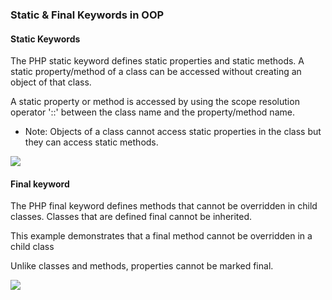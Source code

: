 ### Static & Final Keywords in OOP

#### Static Keywords
The PHP static keyword defines static properties and static methods.
A static property/method of a class can be accessed without creating an object of that class.

A static property or method is accessed by using the scope resolution operator '::' between the class name and the property/method name.

- Note: Objects of a class cannot access static properties in the class but they can access static methods.

![](http://web.webdesigninghouse.com/admin/upload/366519174_static.png)

#### Final keyword
The PHP final keyword defines methods that cannot be overridden in child classes. Classes that are defined final cannot be inherited.

This example demonstrates that a final method cannot be overridden in a child class

Unlike classes and methods, properties cannot be marked final.

![](https://media.geeksforgeeks.org/wp-content/uploads/final-keyword-in-php-1.jpg)